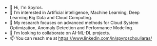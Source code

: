 - 👋 Hi, I’m Spyros.
- 👀 I’m interested in Artificial intelligence, Machine Learning, Deep Learning Big Data and Cloud Computing.
- 🌱 My research focuses on advanced methods for Cloud System Optimization, Anomaly Detection and Performance Modeling. 
- 💞️ I’m looking to collaborate on AI-ML-DL projects. 
- 📫 You can reach me at https://www.linkedin.com/in/spyroschouliaras/

<!---
SpyrosChouliaras/SpyrosChouliaras is a ✨ special ✨ repository because its `README.md` (this file) appears on your GitHub profile.
You can click the Preview link to take a look at your changes.
--->
